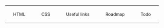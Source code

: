 <style>
.nav {
    display: flex;
    justify-content: space-around;
    flex-wrap: wrap;
}

.nav a {
    white-space: nowrap;
    text-decoration: none;
    margin: 6px;
}
</style>

<hr>
<p class="nav">
    <a href="pages/html.html">HTML</a>
    <a href="pages/css.html">CSS</a>
    <a href="pages/other-resources.html">Useful links</a>
    <a href="https://roadmap.sh/frontend">Roadmap</a>
    <a href="todo.html">Todo</a>
</p>
<hr>

